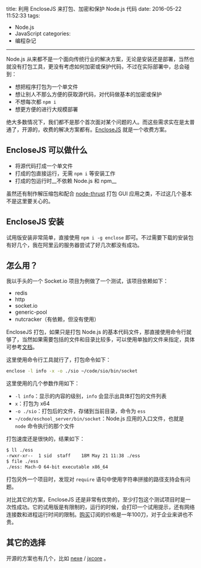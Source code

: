 title: 利用 EncloseJS 来打包、加密和保护 Node.js 代码
date: 2016-05-22 11:52:33
tags:
 - Node.js
 - JavaScript
categories:
 - 编程杂记
---

Node.js 从来都不是一个面向传统行业的解决方案，无论是安装还是部署，当然也就没有打包工具，更没有考虑如何加密或保护代码，不过在实际部署中，总会碰到：

* 想把程序打包为一个单文件
* 想让别人不那么方便的获取源代码，对代码做基本的加密或保护
* 不想每次都 `npm i`
* 想更方便的进行大规模部署

绝大多数情况下，我们都不是那个首次面对某个问题的人。而这些需求实在是太普通了，开源的，收费的解决方案都有。[EncloseJS](http://enclosejs.com/) 就是一个收费方案。
<!--more-->

## EncloseJS 可以做什么

* 将源代码打成一个单文件
* 打成的包直接运行，无需 `npm i` 等安装工作
* 打成的包运行时__不依赖 Node.js 和 npm__

虽然还有制作解压缩包和配合 [node-thrust](https://github.com/breach/node-thrust/) 打包 GUI 应用之类，不过这几个基本不是这里要关心的。

## EncloseJS 安装

试用版安装非常简单，直接使用 `npm i -g enclose` 即可。不过需要下载的安装包有好几个，我在阿里云的服务器尝试了好几次都没有成功。

## 怎么用？

我以手头的一个 Socket.io 项目为例做了一个测试，该项目依赖如下：

* redis
* http
* socket.io
* generic-pool
* nutcracker（有依赖，但没有使用）

EncloseJS 打包，如果只是打包 Node.js 的基本代码文件，那直接使用命令行就够了，当然如果需要包括的文件和目录比较多，可以使用单独的文件来指定，具体可参考[文档](https://github.com/igorklopov/enclose/wiki/02.Packaging#explicit-packaging)。

这里使用命令行工具就行了，打包命令如下：

```sh
enclose -l info -x -o ./sio ~/code/sio/bin/socket
```

这里使用的几个参数作用如下：

* `-l info`：显示的内容的级别，`info` 会显示出具体打包的文件列表
* `x`：打包为 x64
* `-o ./sio`：打包后的文件，存储到当前目录，命令为 `ess`
* `~/code/eschool_server/bin/socket`：Node.js 应用的入口文件，也就是 `node` 命令执行的那个文件

打包速度还是很快的，结果如下：

```sh
$ ll ./ess
-rwxr-xr--  1 sid  staff    18M May 21 11:38 ./ess
$ file ./ess
./ess: Mach-O 64-bit executable x86_64
```

打包另外一个项目时，发现对 `require` 语句中使用字符串拼接的路径支持会有问题。

对比其它的方案，EncloseJS 还是非常有优势的，至少打包这个测试项目时是一次性成功。它的试用版是有限制的，运行的时候，会打印一个试用提示，还有网络连接数和进程运行时间的限制。[购买](http://enclosejs.com/buy)订阅的价格是一年100刀，对于企业来讲也不贵。

## 其它的选择

开源的方案也有几个，比如 [nexe](https://github.com/jaredallard/nexe) / [jxcore](https://github.com/jxcore/jxcore) 。
